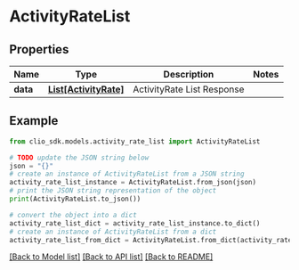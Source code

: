 # ActivityRateList


## Properties

Name | Type | Description | Notes
------------ | ------------- | ------------- | -------------
**data** | [**List[ActivityRate]**](ActivityRate.md) | ActivityRate List Response | 

## Example

```python
from clio_sdk.models.activity_rate_list import ActivityRateList

# TODO update the JSON string below
json = "{}"
# create an instance of ActivityRateList from a JSON string
activity_rate_list_instance = ActivityRateList.from_json(json)
# print the JSON string representation of the object
print(ActivityRateList.to_json())

# convert the object into a dict
activity_rate_list_dict = activity_rate_list_instance.to_dict()
# create an instance of ActivityRateList from a dict
activity_rate_list_from_dict = ActivityRateList.from_dict(activity_rate_list_dict)
```
[[Back to Model list]](../README.md#documentation-for-models) [[Back to API list]](../README.md#documentation-for-api-endpoints) [[Back to README]](../README.md)


